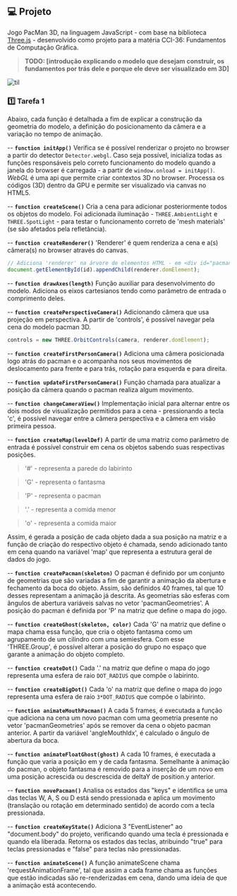 ## :computer: **Projeto**
Jogo PacMan 3D, na linguagem JavaScript - com base na biblioteca [Three.js](https://threejs.org/) - desenvolvido como projeto para a matéria CCI-36: Fundamentos de Computação Gráfica.
>**TODO: [introdução explicando o modelo que desejam construir, os fundamentos por trás dele e porque ele deve ser visualizado em 3D]**

![til](./pacmangif.gif)

### :one: Tarefa 1
Abaixo, cada função é detalhada a fim de explicar a construção da geometria do modelo, a definição do posicionamento da câmera e a variação no tempo de animação.

-- **`function initApp()`**
Verifica se é possível renderizar o projeto no browser a partir do detector `Detector.webgl`. Caso seja possível, inicializa todas as funções responsáveis pelo correto funcionamento do modelo quando a janela do browser é carregada - a partir de `window.onload = initApp()`. 
_WebGL_ é uma api que permite criar contextos 3D no browser. Processa os códigos (3D) dentro da GPU e permite ser visualizado via canvas no HTML5.

-- **`function createScene()`**
Cria a cena para adicionar posteriormente todos os objetos do modelo. 
Foi adicionada iluminação - `THREE.AmbientLight` e `THREE.SpotLight` - para testar o funcionamento correto de 'mesh materials' (se são afetados pela refletância).

-- **`function createRenderer()`**
'Renderer' é quem renderiza a cena e a(s) câmera(s) no browser através do canvas.
```js
// Adiciona 'renderer' na árvore de elementos HTML - em <div id="pacman-3d">
document.getElementById(id).appendChild(renderer.domElement);
```

-- **`function drawAxes(length)`**
Função auxiliar para desenvolvimento do modelo. Adiciona os eixos cartesianos tendo como parâmetro de entrada o comprimento deles.

-- **`function createPerspectiveCamera()`**
Adicionando câmera que usa projeção em perspectiva. A partir de 'controls', é possível navegar pela cena do modelo pacman 3D.
```js
controls = new THREE.OrbitControls(camera, renderer.domElement);
```

-- **`function createFirstPersonCamera()`**
Adiciona uma câmera posicionada logo atrás do pacman e o acompanha nos seus movimentos de deslocamento para frente e para trás, rotação para esquerda e para direita.

-- **`function updateFirstPersonCamera()`**
Função chamada para atualizar a posição da câmera quando o pacman realiza algum movimento.

-- **`function changeCameraView()`**
Implementação inicial para alternar entre os dois modos de visualização permitidos para a cena - pressionando a tecla 'c', é possível navegar entre a câmera perspectiva e a câmera em visão primeira pessoa.

-- **`function createMap(levelDef)`**
A partir de uma matriz como parâmetro de entrada é possível construir em cena os objetos sabendo suas respectivas posições.
> '#' - representa a parede do labirinto

> 'G' - representa o fantasma

> 'P' - representa o pacman

> '.' - representa a comida menor

> 'o' - representa a comida maior

Assim, é gerada a posição de cada objeto dada a sua posição na matriz e a função de criação do respectivo objeto é chamada, sendo adicionado tanto em cena quando na variável 'map' que representa a estrutura geral de dados do jogo. 

-- **`function createPacman(skeleton)`**
O pacman é definido por um conjunto de geometrias que são variadas a fim de garantir a animação da abertura e fechamento da boca do objeto. Assim, são definidos 40 frames, tal que 10 desses representam a animação já descrita. 
As geometrias são esferas com ângulos de abertura variáveis salvas no vetor 'pacmanGeometries'.
A posição do pacman é definida por 'P' na matriz que define o mapa do jogo.

-- **`function createGhost(skeleton, color)`**
Cada 'G' na matriz que define o mapa chama essa função, que cria o objeto fantasma como um agrupamento de um cilindro com uma semiesfera. Com esse 'THREE.Group', é possível alterar a posição do grupo no espaço que garante a animação do objeto completo. 

-- **`function createDot()`**
Cada '.' na matriz que define o mapa do jogo representa uma esfera de raio `DOT_RADIUS` que compõe o labirinto. 

-- **`function createBigDot()`**
Cada 'o' na matriz que define o mapa do jogo representa uma esfera de raio `3*DOT_RADIUS` que compõe o labirinto. 

-- **`function animateMouthPacman()`**
A cada 5 frames, é executada a função que adiciona na cena um novo pacman com uma geometria presente no vetor 'pacmanGeometries' após se remover da cena o objeto pacman anterior. A partir da variável 'angleMouthIdx', é calculado o ângulo de abertura da boca.


-- **`function animateFloatGhost(ghost)`**
A cada 10 frames, é executada a função que varia a posição em y de cada fantasma. Semelhante à animação do pacman, o objeto fantasma é removido para a inserção de um novo em uma posição acrescida ou descrescida de deltaY de position.y anterior.

-- **`function movePacman()`**
Analisa os estados das "keys" e identifica se uma das teclas W, A, S ou D está sendo pressionada e aplica um movimento (translação ou rotação em determinado sentido) de acordo com a tecla pressionada.

-- **`function createKeyState()`**
Adiciona 3 "EventListener" ao "document.body" do projeto, verificando quando uma tecla é pressionada e quando ela liberada. Retorna os estados das teclas, atribuindo "true" para teclas pressionadas e "false" para teclas não pressionadas.

-- **`function animateScene()`**
A função animateScene chama 'requestAnimationFrame', tal que assim a cada frame chama as funções que estão indicadas são re-renderizadas em cena, dando uma ideia de que a animação está acontecendo.
